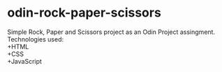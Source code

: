 # odin-rock-paper-scissors
Simple Rock, Paper and Scissors project as an Odin Project assingment.\
Technologies used:\
+HTML\
+CSS\
+JavaScript
